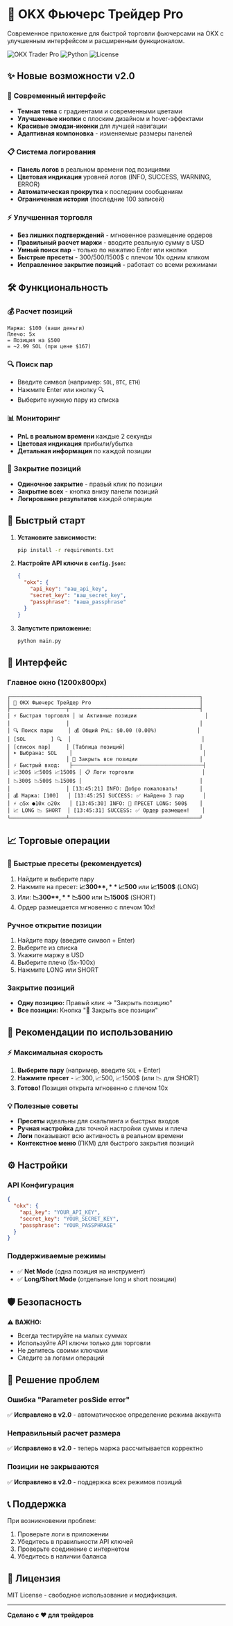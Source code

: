 # 🚀 OKX Фьючерс Трейдер Pro

Современное приложение для быстрой торговли фьючерсами на OKX с улучшенным интерфейсом и расширенным функционалом.

![OKX Trader Pro](https://img.shields.io/badge/Version-2.0-blue) ![Python](https://img.shields.io/badge/Python-3.8+-green) ![License](https://img.shields.io/badge/License-MIT-yellow)

## ✨ Новые возможности v2.0

### 🎨 **Современный интерфейс**
- **Темная тема** с градиентами и современными цветами
- **Улучшенные кнопки** с плоским дизайном и hover-эффектами
- **Красивые эмодзи-иконки** для лучшей навигации
- **Адаптивная компоновка** - изменяемые размеры панелей

### 📋 **Система логирования**
- **Панель логов** в реальном времени под позициями
- **Цветовая индикация** уровней логов (INFO, SUCCESS, WARNING, ERROR)
- **Автоматическая прокрутка** к последним сообщениям
- **Ограниченная история** (последние 100 записей)

### ⚡ **Улучшенная торговля**
- **Без лишних подтверждений** - мгновенное размещение ордеров
- **Правильный расчет маржи** - вводите реальную сумму в USD
- **Умный поиск пар** - только по нажатию Enter или кнопки
- **Быстрые пресеты** - 300$/500$/1500$ с плечом 10x одним кликом
- **Исправленное закрытие позиций** - работает со всеми режимами

## 🛠 Функциональность

### 💰 **Расчет позиций**
```
Маржа: $100 (ваши деньги)
Плечо: 5x
= Позиция на $500
= ~2.99 SOL (при цене $167)
```

### 🔍 **Поиск пар**
- Введите символ (например: `SOL`, `BTC`, `ETH`)
- Нажмите Enter или кнопку 🔍
- Выберите нужную пару из списка

### 📊 **Мониторинг**
- **PnL в реальном времени** каждые 2 секунды
- **Цветовая индикация** прибыли/убытка
- **Детальная информация** по каждой позиции

### 🚫 **Закрытие позиций**
- **Одиночное закрытие** - правый клик по позиции
- **Закрытие всех** - кнопка внизу панели позиций
- **Логирование результатов** каждой операции

## 🚀 Быстрый старт

1. **Установите зависимости:**
   ```bash
   pip install -r requirements.txt
   ```

2. **Настройте API ключи в `config.json`:**
   ```json
   {
     "okx": {
       "api_key": "ваш_api_key",
       "secret_key": "ваш_secret_key", 
       "passphrase": "ваша_passphrase"
     }
   }
   ```

3. **Запустите приложение:**
   ```bash
   python main.py
   ```

## 📱 Интерфейс

### Главное окно (1200x800px)
```
┌─────────────────────────────────────────────────────────────┐
│ 🚀 OKX Фьючерс Трейдер Pro                                   │
├──────────────────┬──────────────────────────────────────────┤
│ ⚡ Быстрая торговля │ 📊 Активные позиции                      │
│                  │                                          │
│ 🔍 Поиск пары     │ 💰 Общий PnL: $0.00 (0.00%)             │
│ [SOL        ] 🔍  │                                          │
│ [список пар]     │ [Таблица позиций]                        │
│ ➤ Выбрана: SOL    │                                          │
│                  │ 🚫 Закрыть все позиции                    │
│ ⚡ Быстрый вход:   ├──────────────────────────────────────────┤
│ 📈300$ 📈500$ 📈1500$ │ 📋 Логи торговли                      │
│ 📉300$ 📉500$ 📉1500$ │                                      │
│                  │ [13:45:21] INFO: Добро пожаловать!       │
│ 💰 Маржа: [100]   │ [13:45:25] SUCCESS: ✅ Найдено 3 пар      │
│ ⚡ ○5x ●10x ○20x   │ [13:45:30] INFO: 🚀 ПРЕСЕТ LONG: 500$    │
│ 📈 LONG 📉 SHORT  │ [13:45:31] SUCCESS: ✅ Ордер размещен!    │
└──────────────────┴──────────────────────────────────────────┘
```

## 📈 Торговые операции

### 🚀 Быстрые пресеты (рекомендуется)
1. Найдите и выберите пару
2. Нажмите на пресет: **📈300$**, **📈500$** или **📈1500$** (LONG)
3. Или: **📉300$**, **📉500$** или **📉1500$** (SHORT)
4. Ордер размещается мгновенно с плечом 10x!

### Ручное открытие позиции
1. Найдите пару (введите символ + Enter)
2. Выберите из списка
3. Укажите маржу в USD
4. Выберите плечо (5x-100x)
5. Нажмите LONG или SHORT

### Закрытие позиций
- **Одну позицию:** Правый клик → "Закрыть позицию"
- **Все позиции:** Кнопка "🚫 Закрыть все позиции"

## 🎯 Рекомендации по использованию

### ⚡ Максимальная скорость
1. **Выберите пару** (например, введите `SOL` + Enter)
2. **Нажмите пресет** - 📈300$, 📈500$, 📈1500$ (или 📉 для SHORT)
3. **Готово!** Позиция открыта мгновенно с плечом 10x

### 💡 Полезные советы
- **Пресеты** идеальны для скальпинга и быстрых входов
- **Ручная настройка** для точной настройки суммы и плеча  
- **Логи** показывают всю активность в реальном времени
- **Контекстное меню** (ПКМ) для быстрого закрытия позиций

## ⚙️ Настройки

### API Конфигурация
```json
{
  "okx": {
    "api_key": "YOUR_API_KEY",
    "secret_key": "YOUR_SECRET_KEY",
    "passphrase": "YOUR_PASSPHRASE"
  }
}
```

### Поддерживаемые режимы
- ✅ **Net Mode** (одна позиция на инструмент)
- ✅ **Long/Short Mode** (отдельные long и short позиции)

## 🛡️ Безопасность

⚠️ **ВАЖНО:**
- Всегда тестируйте на малых суммах
- Используйте API ключи только для торговли
- Не делитесь своими ключами
- Следите за логами операций

## 🐛 Решение проблем

### Ошибка "Parameter posSide error"
✅ **Исправлено в v2.0** - автоматическое определение режима аккаунта

### Неправильный расчет размера
✅ **Исправлено в v2.0** - теперь маржа рассчитывается корректно

### Позиции не закрываются
✅ **Исправлено в v2.0** - поддержка всех режимов позиций

## 📞 Поддержка

При возникновении проблем:
1. Проверьте логи в приложении
2. Убедитесь в правильности API ключей
3. Проверьте соединение с интернетом
4. Убедитесь в наличии баланса

## 📄 Лицензия

MIT License - свободное использование и модификация.

---

**Сделано с ❤️ для трейдеров** 